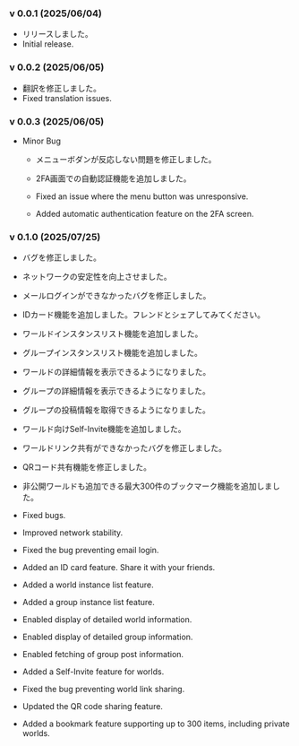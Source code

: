 ### v 0.0.1 (2025/06/04)

- リリースしました。
- Initial release.

### v 0.0.2 (2025/06/05)

- 翻訳を修正しました。
- Fixed translation issues.

### v 0.0.3 (2025/06/05)

- Minor Bug 

    - メニューボダンが反応しない問題を修正しました。
    - 2FA画面での自動認証機能を追加しました。

    - Fixed an issue where the menu button was unresponsive.
    - Added automatic authentication feature on the 2FA screen.
 
### v 0.1.0 (2025/07/25)

* バグを修正しました。  
* ネットワークの安定性を向上させました。  
* メールログインができなかったバグを修正しました。  
* IDカード機能を追加しました。フレンドとシェアしてみてください。  
* ワールドインスタンスリスト機能を追加しました。  
* グループインスタンスリスト機能を追加しました。  
* ワールドの詳細情報を表示できるようになりました。  
* グループの詳細情報を表示できるようになりました。  
* グループの投稿情報を取得できるようになりました。  
* ワールド向けSelf-Invite機能を追加しました。  
* ワールドリンク共有ができなかったバグを修正しました。  
* QRコード共有機能を修正しました。  
* 非公開ワールドも追加できる最大300件のブックマーク機能を追加しました。

* Fixed bugs.  
* Improved network stability.  
* Fixed the bug preventing email login.  
* Added an ID card feature. Share it with your friends.  
* Added a world instance list feature.  
* Added a group instance list feature.  
* Enabled display of detailed world information.  
* Enabled display of detailed group information.  
* Enabled fetching of group post information.  
* Added a Self-Invite feature for worlds.  
* Fixed the bug preventing world link sharing.  
* Updated the QR code sharing feature.  
* Added a bookmark feature supporting up to 300 items, including private worlds.  
